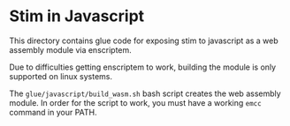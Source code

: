 # Stim in Javascript

This directory contains glue code for exposing stim to javascript as a web assembly module via enscriptem.

Due to difficulties getting enscriptem to work, building the module is only supported on linux systems.

The `glue/javascript/build_wasm.sh` bash script creates the web assembly module.
In order for the script to work, you must have a working `emcc` command in your PATH.
